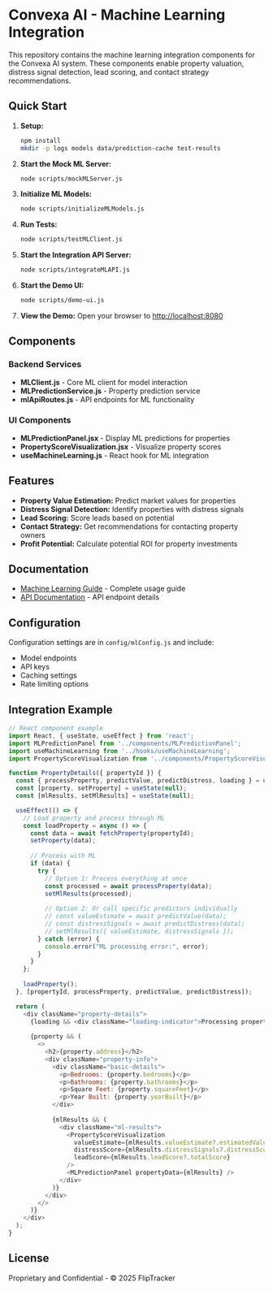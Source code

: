 # Convexa AI - Machine Learning Integration

This repository contains the machine learning integration components for the Convexa AI system. These components enable property valuation, distress signal detection, lead scoring, and contact strategy recommendations.

## Quick Start

1. **Setup:**
   ```bash
   npm install
   mkdir -p logs models data/prediction-cache test-results
   ```

2. **Start the Mock ML Server:**
   ```bash
   node scripts/mockMLServer.js
   ```

3. **Initialize ML Models:**
   ```bash
   node scripts/initializeMLModels.js
   ```

4. **Run Tests:**
   ```bash
   node scripts/testMLClient.js
   ```

5. **Start the Integration API Server:**
   ```bash
   node scripts/integrateMLAPI.js
   ```

6. **Start the Demo UI:**
   ```bash
   node scripts/demo-ui.js
   ```

7. **View the Demo:**
   Open your browser to [http://localhost:8080](http://localhost:8080)

## Components

### Backend Services
- **MLClient.js** - Core ML client for model interaction
- **MLPredictionService.js** - Property prediction service
- **mlApiRoutes.js** - API endpoints for ML functionality

### UI Components
- **MLPredictionPanel.jsx** - Display ML predictions for properties
- **PropertyScoreVisualization.jsx** - Visualize property scores
- **useMachineLearning.js** - React hook for ML integration

## Features

- **Property Value Estimation:** Predict market values for properties
- **Distress Signal Detection:** Identify properties with distress signals
- **Lead Scoring:** Score leads based on potential
- **Contact Strategy:** Get recommendations for contacting property owners
- **Profit Potential:** Calculate potential ROI for property investments

## Documentation

- [Machine Learning Guide](./docs/MACHINE_LEARNING_GUIDE.md) - Complete usage guide
- [API Documentation](./docs/API_DOCUMENTATION.md) - API endpoint details

## Configuration

Configuration settings are in `config/mlConfig.js` and include:
- Model endpoints
- API keys
- Caching settings
- Rate limiting options

## Integration Example

```javascript
// React component example
import React, { useState, useEffect } from 'react';
import MLPredictionPanel from '../components/MLPredictionPanel';
import useMachineLearning from '../hooks/useMachineLearning';
import PropertyScoreVisualization from '../components/PropertyScoreVisualization';

function PropertyDetails({ propertyId }) {
  const { processProperty, predictValue, predictDistress, loading } = useMachineLearning();
  const [property, setProperty] = useState(null);
  const [mlResults, setMlResults] = useState(null);

  useEffect(() => {
    // Load property and process through ML
    const loadProperty = async () => {
      const data = await fetchProperty(propertyId);
      setProperty(data);
      
      // Process with ML
      if (data) {
        try {
          // Option 1: Process everything at once
          const processed = await processProperty(data);
          setMlResults(processed);
          
          // Option 2: Or call specific predictors individually
          // const valueEstimate = await predictValue(data);
          // const distressSignals = await predictDistress(data);
          // setMlResults({ valueEstimate, distressSignals });
        } catch (error) {
          console.error("ML processing error:", error);
        }
      }
    };
    
    loadProperty();
  }, [propertyId, processProperty, predictValue, predictDistress]);

  return (
    <div className="property-details">
      {loading && <div className="loading-indicator">Processing property data...</div>}
      
      {property && (
        <>
          <h2>{property.address}</h2>
          <div className="property-info">
            <div className="basic-details">
              <p>Bedrooms: {property.bedrooms}</p>
              <p>Bathrooms: {property.bathrooms}</p>
              <p>Square Feet: {property.squareFeet}</p>
              <p>Year Built: {property.yearBuilt}</p>
            </div>
            
            {mlResults && (
              <div className="ml-results">
                <PropertyScoreVisualization 
                  valueEstimate={mlResults.valueEstimate?.estimatedValue}
                  distressScore={mlResults.distressSignals?.distressScore}
                  leadScore={mlResults.leadScore?.totalScore}
                />
                <MLPredictionPanel propertyData={mlResults} />
              </div>
            )}
          </div>
        </>
      )}
    </div>
  );
}
```

## License

Proprietary and Confidential - © 2025 FlipTracker
